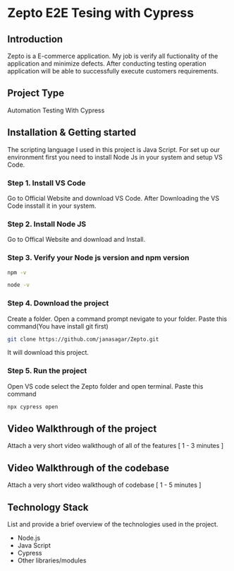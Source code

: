 # Zepto E2E Tesing with Cypress

## Introduction
Zepto is a E-commerce application. My job is verify all fuctionality of the application and minimize defects. After conducting testing operation application will be able to successfully execute  customers requirements.

## Project Type
Automation Testing With Cypress

## Installation & Getting started
The scripting language I used in this project is Java Script. For set up our environment first you need to install Node Js in your system and setup VS Code.
### Step 1. Install VS Code
Go to Official Website and download VS Code. After Downloading the VS Code insstall it in your system.
### Step 2. Install Node JS
Go to Offical Website and download and Install.
### Step 3. Verify your Node js version and npm version
```bash
npm -v
```
```bash
node -v
```
### Step 4. Download the project
Create a folder. Open a command prompt nevigate to your folder.
Paste this command(You have install git first)
```bash
git clone https://github.com/janasagar/Zepto.git
```
It will download this project.
### Step 5. Run the project
Open VS code select the Zepto folder and open terminal.
Paste this command
```bash
npx cypress open
```

## Video Walkthrough of the project
Attach a very short video walkthough of all of the features [ 1 - 3 minutes ]

## Video Walkthrough of the codebase
Attach a very short video walkthough of codebase [ 1 - 5 minutes ]

## Technology Stack
List and provide a brief overview of the technologies used in the project.

- Node.js
- Java Script
- Cypress
- Other libraries/modules
